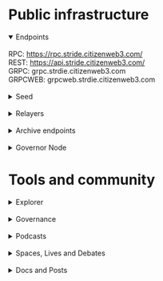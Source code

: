 # Public infrastructure 

<details open>
  <summary>Endpoints</summary>
  <br>
  RPC: <a href="https://rpc.stride.citizenweb3.com/">https://rpc.stride.citizenweb3.com/</a><br>
  REST: <a href="https://api.stride.citizenweb3.com/">https://api.stride.citizenweb3.com/</a><br>
  GRPC: <span title="GRPC" class="text-nowrap text-base text-primary hover:font-semibold cursor-pointer" text="grpc.strdie.citizenweb3.com">grpc.strdie.citizenweb3.com</span><br>
  GRPCWEB: <span title="GRPCWEB" class="text-nowrap text-base text-primary hover:font-semibold cursor-pointer" text="grpcweb.strdie.citizenweb3.com">grpcweb.strdie.citizenweb3.com</span>
</details>
<br>
<details>
  <summary>Seed</summary>
aab3f03bfb030244e018f20681b2ac6b9ad0d0f7@mainnet.seednode.citizenweb3.com:30656
</details>
<br>
<details>
  <summary>Relayers</summary>
  Stride <-> Cosmoshub<br>
  Stride <-> Celestia<br>
  Stride <-> Neutron<br>
  Stride <-> Osmosis<br>
  Stride <-> Namada<br>
  <a href="https://www.mintscan.io/stride/address/stride12mchf67y67y3xnk2tkzkxa67w3vmhxjsluqxlw">Our wallet</a><br>
  <a href="https://www.mintscan.io/stride/address/stride1fl92605jdx79tu0hcynzy0fxmvrjaehv0ac9ma">Our wallet on Namada relayer</a>
</details>
<br>
<details>
  <summary>Archive endpoints</summary>
  RPC: <br>
  API: <br>
  GRPC: <br>
</details>
<br>
<details>
  <summary>Governor Node</summary>
  <a href="https://www.mintscan.io/stride/governors">Governor Node</a><br>
</details>

# Tools and community

<details>
  <summary>Explorer</summary>
  <a href="https://validatorinfo.com/networks">Validator Info</a><br>
</details>
<br>
<details>
  <summary>Governance</summary>
  <a href="https://www.mintscan.io/stride/proposals">Voting History</a><br>
</details>
<br>
<details>
  <summary>Podcasts</summary>
  <a href="https://www.citizenweb3.com/stride">Liquid Staking, Berkeley and Tokenomics with Riley Edmund</a><br>
</details>
<br>
<details>
  <summary>Spaces, Lives and Debates</summary>
  <a href="https://www.youtube.com/watch?v=IuYFNmK0ZxY">Liquid Staking</a><br>
</details>
<br>
<details>
  <summary>Docs and Posts</summary>
  <a href="https://citizenweb3.github.io/manuscripts/striderecap/">Stride Lab</a><br>
</details>
